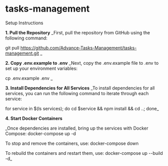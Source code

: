 # tasks-management

Setup Instructions

**1. Pull the Repository**
_First, pull the repository from GitHub using the following command:

git pull https://github.com/Advance-Tasks-Management/tasks-management.git
_

**2. Copy .env.example to .env**
_Next, copy the .env.example file to .env to set up your environment variables:

cp .env.example .env
_

**3. Install Dependencies for All Services**
_To install dependencies for all services, you can run the following command to iterate through each service:

for service in $(ls services); do cd $service && npm install && cd ..; done_


**4. Start Docker Containers**

_Once dependencies are installed, bring up the services with Docker Compose:
docker-compose up -d

To stop and remove the containers, use:
docker-compose down

To rebuild the containers and restart them, use:
docker-compose up --build -d_
